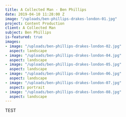 ```yaml
---
title: A Collected Man - Ben Phillips
date: 2019-04-10 11:28:00 Z
image: "/uploads/ben-phillips-drakes-london-01.jpg"
project: Content Production
client: A Collected Man
subject: Ben Phillips
is-featured: true
images:
- image: "/uploads/ben-phillips-drakes-london-02.jpg"
  aspect: landscape
- image: "/uploads/ben-phillips-drakes-london-04.jpg"
  aspect: landscape
- image: "/uploads/ben-phillips-drakes-london-05.jpg"
  aspect: landscape
- image: "/uploads/ben-phillips-drakes-london-06.jpg"
  aspect: landscape
- image: "/uploads/ben-phillips-drakes-london-07.jpg"
  aspect: portrait
- image: "/uploads/ben-phillips-drakes-london-08.jpg"
  aspect: landscape
---
```


TEST